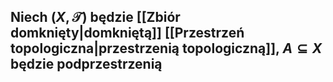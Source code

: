 ## Niech $(X,\mathcal{T})$ będzie [[Zbiór domknięty|domkniętą]] [[Przestrzeń topologiczna|przestrzenią topologiczną]], $A \subseteq X$ będzie podprzestrzenią 
